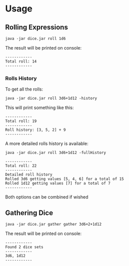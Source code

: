 # Usage

## Rolling Expressions

```
java -jar dice.jar roll 1d6
```

The result will be printed on console:

```
------------
Total roll: 14
------------
```


### Rolls History

To get all the rolls:

```
java -jar dice.jar roll 3d6+1d12 -history
```

This will print something like this:

```
------------
Total roll: 19
------------
Roll history: [3, 5, 2] + 9
------------
```

A more detailed rolls history is available:

```
java -jar dice.jar roll 3d6+1d12 -fullHistory
```

```
------------
Total roll: 22
------------
Detailed roll history
Rolled 3d6 getting values [5, 4, 6] for a total of 15
Rolled 1d12 getting values [7] for a total of 7
------------
```

Both options can be combined if wished

## Gathering Dice

```
java -jar dice.jar gather gather 3d6+2+1d12
```

The result will be printed on console:

```
------------
Found 2 dice sets
------------
3d6, 1d12
------------
```
